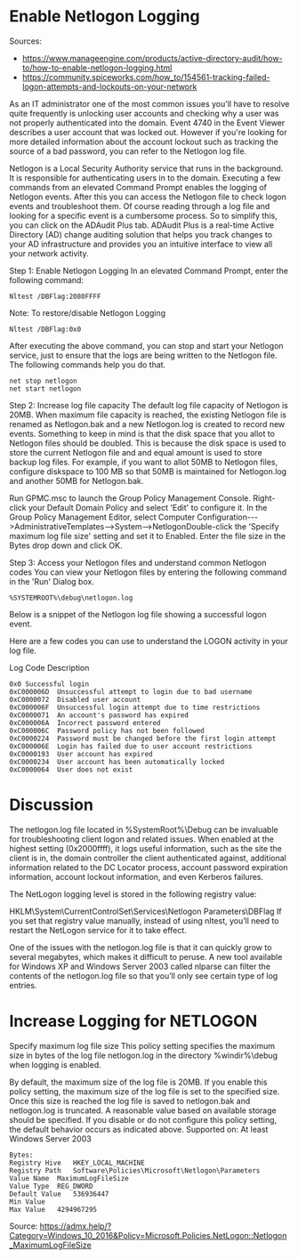 # Enable Netlogon Logging
Sources: 
- https://www.manageengine.com/products/active-directory-audit/how-to/how-to-enable-netlogon-logging.html
- https://community.spiceworks.com/how_to/154561-tracking-failed-logon-attempts-and-lockouts-on-your-network

As an IT administrator one of the most common issues you'll have to resolve quite frequently is unlocking user accounts and checking why a user was not properly authenticated into the domain. Event 4740 in the Event Viewer describes a user account that was locked out. However if you're looking for more detailed information about the account lockout such as tracking the source of a bad password, you can refer to the Netlogon log file.

Netlogon is a Local Security Authority service that runs in the background. It is responsible for authenticating users in to the domain. Executing a few commands from an elevated Command Prompt enables the logging of Netlogon events. After this you can access the Netlogon file to check logon events and troubleshoot them. Of course reading through a log file and looking for a specific event is a cumbersome process. So to simplify this, you can click on the ADAudit Plus tab. ADAudit Plus is a real-time Active Directory (AD) change auditing solution that helps you track changes to your AD infrastructure and provides you an intuitive interface to view all your network activity.

Step 1: Enable Netlogon Logging
In an elevated Command Prompt, enter the following command:
```
Nltest /DBFlag:2080FFFF
```
Note: To restore/disable Netlogon Logging
```
Nltest /DBFlag:0x0
```
After executing the above command, you can stop and start your Netlogon service, just to ensure that the logs are being written to the Netlogon file. The following commands help you do that.
```
net stop netlogon
net start netlogon
```

Step 2: Increase log file capacity
The default log file capacity of Netlogon is 20MB. When maximum file capacity is reached, the existing Netlogon file is renamed as Netlogon.bak and a new Netlogon.log is created to record new events.
Something to keep in mind is that the disk space that you allot to Netlogon files should be doubled. This is because the disk space is used to store the current Netlogon file and and equal amount is used to store backup log files. For example, if you want to allot 50MB to Netlogon files, configure diskspace to 100 MB so that 50MB is maintained for Netlogon.log and another 50MB for Netlogon.bak.

Run GPMC.msc to launch the Group Policy Management Console.
Right-click your Default Domain Policy and select 'Edit' to configure it. In the Group Policy Management Editor, select Computer Configuration--->AdministrativeTemplates-->System-->NetlogonDouble-click the 'Specify maximum log file size' setting and set it to Enabled. Enter the file size in the Bytes drop down and click OK.


Step 3: Access your Netlogon files and understand common Netlogon codes
You can view your Netlogon files by entering the following command in the 'Run' Dialog box.
```
%SYSTEMROOT%\debug\netlogon.log
```
Below is a snippet of the Netlogon log file showing a successful logon event.


Here are a few codes you can use to understand the LOGON activity in your log file.

Log Code	Description
```
0x0	Successful login
0xC000006D	Unsuccessful attempt to login due to bad username
0xC0000072	Disabled user account
0xC000006F	Unsuccessful login attempt due to time restrictions
0xC0000071	An account's password has expired
0xC000006A	Incorrect password entered
0xC000006C	Password policy has not been followed
0xC0000224	Password must be changed before the first login attempt
0xC000006E	Login has failed due to user account restrictions
0xC0000193	User account has expired
0xC0000234	User account has been automatically locked
0xC0000064	User does not exist
```
# Discussion
The netlogon.log file located in %SystemRoot%\Debug can be invaluable for troubleshooting client logon and related issues. When enabled at the highest setting (0x2000ffff), it logs useful information, such as the site the client is in, the domain controller the client authenticated against, additional information related to the DC Locator process, account password expiration information, account lockout information, and even Kerberos failures.

The NetLogon logging level is stored in the following registry value:

HKLM\System\CurrentControlSet\Services\Netlogon Parameters\DBFlag
If you set that registry value manually, instead of using nltest, you’ll need to restart the NetLogon service for it to take effect.

One of the issues with the netlogon.log file is that it can quickly grow to several megabytes, which makes it difficult to peruse. A new tool available for Windows XP and Windows Server 2003 called nlparse can filter the contents of the netlogon.log file so that you’ll only see certain type of log entries. 

# Increase Logging for NETLOGON 
Specify maximum log file size
This policy setting specifies the maximum size in bytes of the log file netlogon.log in the directory %windir%\debug when logging is enabled.

By default, the maximum size of the log file is 20MB. If you enable this policy setting, the maximum size of the log file is set to the specified size. Once this size is reached the log file is saved to netlogon.bak and netlogon.log is truncated. A reasonable value based on available storage should be specified.
If you disable or do not configure this policy setting, the default behavior occurs as indicated above.
Supported on: At least Windows Server 2003
```
Bytes:
Registry Hive	HKEY_LOCAL_MACHINE
Registry Path	Software\Policies\Microsoft\Netlogon\Parameters
Value Name	MaximumLogFileSize
Value Type	REG_DWORD
Default Value	536936447
Min Value	
Max Value	4294967295
```
Source: https://admx.help/?Category=Windows_10_2016&Policy=Microsoft.Policies.NetLogon::Netlogon_MaximumLogFileSize
